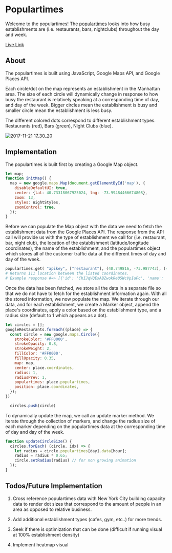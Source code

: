 # Populartimes

Welcome to the populartimes! The [populartimes](http://mattyliu.com/ptmm/) looks into how busy establishments are (i.e. restaurants, bars, nightclubs) throughout the day and week.

[Live Link](http://mattyliu.com/ptmm/)

## About

The populartimes is built using JavaScript, Google Maps API, and Google Places API.

Each circle/dot on the map represents an establishment in the Manhattan area. The size of each circle will dynamically change in response to how busy the restaurant is relatively speaking at a corresponding time of day, and day of the week. Bigger circles mean the establishment is busy and smaller circle mean the establishment is less busy.

The different colored dots correspond to different establishment types.
Restaurants (red), Bars (green), Night Clubs (blue).

![2017-11-21 17_30_20](https://user-images.githubusercontent.com/24593321/33100526-b4bddb3a-cee2-11e7-907d-6562105752d9.gif)



## Implementation

The populartimes is built first by creating a Google Map object.

```JavaScript
let map;
function initMap() {
  map = new google.maps.Map(document.getElementById('map'), {
    disableDefaultUI: true,
    center: {lat: 40.73318067925024, lng: -73.99484466674808},
    zoom: 13,
    styles: nightStyles,
    zoomControl: true,
  });
}
```

Before we can populate the Map object with the data we need to fetch the establishment data from the Google Places API. The response from the API call will provide us with the type of establishment we call for (i.e. restaurant, bar, night club), the location of the establishment (latitude/longitude coordinates), the name of the establishment, and the populartimes object which stores all of the customer traffic data at the different times of day and day of the week.

```python
populartimes.get( "apikey", ["restaurant"], (40.749816, -73.987743), (40.753442, -73.980948))
# Returns 111 location between the listed coordinates.
# Example response #=> [{'id': 'ChIJqVQEsABZwokRe05WcVpIuFc', 'name': 'Evergreen Shanghai', 'address': '10 E 38th St, New York, NY 10016, USA', 'searchterm': 'Evergreen Shanghai 10 E 38th St, New York, NY 10016, USA', 'types': ['restaurant', 'food', 'point_of_interest', 'establishment'], 'coordinates': {'lat': 40.750444, 'lng': -73.98198}, 'rating': 3.8, 'rating_n': 74, 'international_phone_number': '+1 212-448-1199', 'populartimes': [{'name': 'Monday', 'data': [0, 0, 0, 0, 0, 0, 0, 0, 0, 0, 0, 29, 49, 50, 35, 15, 9, 25, 52, 58, 37, 13, 0, 0]}],
```

Once the data has been fetched, we store all the data in a separate file so that we do not have to fetch for the establishment information again. With all the stored information, we now populate the map. We iterate through our data, and for each establishment, we create a Marker object, append the place's coordinates, apply a color based on the establishment type, and a radius size (default to 1 which appears as a dot).

```JavaScript
let circles = [];
googleRestaurants.forEach((place) => {
  const circle = new google.maps.Circle({
    strokeColor: '#FF0000',
    strokeOpacity: 0.8,
    strokeWeight: 2,
    fillColor: '#FF0000',
    fillOpacity: 0.35,
    map: map,
    center: place.coordinates,
    radius: 1,
    radiusPrev: 1,
    populartimes: place.populartimes,
    position: place.coordinates,
  });
})

  circles.push(circle)
```

To dynamically update the map, we call an update marker method. We iterate through the collection of markers, and change the radius size of each marker depending on the populartimes data at the corresponding time of day and day of the week.

```JavaScript
function updateCircleSize() {
  circles.forEach( (circle, idx) => {
    let radius = circle.populartimes[day].data[hour];
    radius = radius * 0.65;
    circle.setRadius(radius) // for non growing animation
  });
}
```


## Todos/Future Implementation
1. Cross reference populartimes data with New York City building capacity data to render dot sizes that correspond to the amount of people in an area as opposed to relative business.

2. Add additional establishment types (cafes, gym, etc..) for more trends.

3. Seek if there is optimization that can be done (difficult if running visual at 100% establishment density)

4. Implement heatmap visual

















<!--  -->
